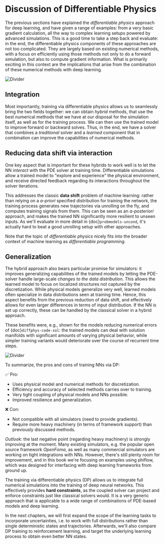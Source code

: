 Discussion of Differentiable Physics
=======================

The previous sections have explained the _differentiable physics_ approach for deep learning, and have given a range of examples: from a very basic gradient calculation, all the way to complex learning setups powered by advanced simulations. This is a good time to take a step back and evaluate: in the end, the differentiable physics components of these approaches are not too complicated. They are largely based on existing numerical methods, with a focus on efficiently using those methods not only to do a forward simulation, but also to compute gradient information. 
What is primarily exciting in this context are the implications that arise from the combination of these numerical methods with deep learning.

![Divider](resources/divider6.jpg)

## Integration

Most importantly, training via differentiable physics allows us to seamlessly bring the two fields together:
we can obtain _hybrid_ methods, that use the best numerical methods that we have at our disposal for the simulation itself, as well as for the training process. We can then use the trained model to improve forward or backward solves. Thus, in the end, we have a solver that combines a _traditional_ solver and a _learned_ component that in combination can improve the capabilities of numerical methods.

## Reducing data shift via interaction

One key aspect that is important for these hybrids to work well is to let the NN _interact_ with the PDE solver at training time. Differentiable simulations allow a trained model to "explore and experience" the physical environment, and receive directed feedback regarding its interactions throughout the solver iterations. 

This addresses the classic **data shift** problem of machine learning: rather than relying on a _a-priori_ specified distribution for training the network, the training process generates new trajectories via unrolling on the fly, and computes training signals from them. This can be seen as an _a-posteriori_ approach, and makes the trained NN significantly more resilient to unseen inputs. As we'll evaluate in more detail in {doc}`probmodels-uncond`, it's actually hard to beat a good unrolling setup with other approaches.

Note that the topic of _differentiable physics_ nicely fits into the broader context of machine learning as _differentiable programming_. 

## Generalization

The hybrid approach also bears particular promise for simulators: it improves generalizing capabilities of the trained models by letting the PDE-solver handle large-scale _changes to the data distribution_. This allows the learned model to focus on localized structures not captured by the discretization. While physical models generalize very well, learned models often specialize in data distributions seen at training time. Hence, this aspect benefits from the previous reduction of data shift, and effectively allows for even larger differences in terms of input distribution. If the NN is set up correctly, these can be handled by the classical solver in a hybrid approach.

These benefits were, e.g., shown for the models reducing numerical errors of {doc}`diffphys-code-sol`: the trained models can deal with solution manifolds with significant amounts of varying physical behavior, while simpler training variants would deteriorate over the course of recurrent time steps.


![Divider](resources/divider5.jpg)

To summarize, the pros and cons of training NNs via DP:

✅ Pro: 
- Uses physical model and numerical methods for discretization.
- Efficiency and accuracy of selected methods carries over to training.
- Very tight coupling of physical models and NNs possible.
- Improved resilience and generalization.

❌ Con: 
- Not compatible with all simulators (need to provide gradients).
- Require more heavy machinery (in terms of framework support) than previously discussed methods.

_Outlook_: the last negative point (regarding heavy machinery) is strongly improving at the moment. Many existing simulators, e.g. the popular open source framework _OpenFoma_, as well as many commercial simulators are working on tight integrations with NNs. However, there's still plenty room for improvement, and in this book we're focusing on examples using phiflow, which was designed for interfacing with deep learning frameworks from ground up. 

The training via differentiable physics (DP) allows us to integrate full numerical simulations into the training of deep neural networks. 
This effectively provides **hard constraints**, as the coupled solver can project and enforce constraints just like classical solvers would.
It is a very generic approach that is applicable to a wide range of combinations of PDE-based models and deep learning. 

In the next chapters, we will first expand the scope of the learning tasks to incorporate uncertainties, i.e. to work with full distributions rather than single deterministic states and trajectories. Afterwards, we'll also compare DP training to reinforcement learning, and target the underlying learning process to obtain even better NN states.

